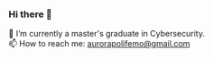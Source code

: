 ### Hi there 👋
🔭 I’m currently a master's graduate in Cybersecurity. \
📫 How to reach me: aurorapolifemo@gmail.com
<!--
**aur-ora/aur-ora** is a ✨ _special_ ✨ repository because its `README.md` (this file) appears on your GitHub profile.

Here are some ideas to get you started:

- 🔭 I’m currently a graduate in Cybersecurity.
- 📫 How to reach me: aurorapolifemo@gmail.com

